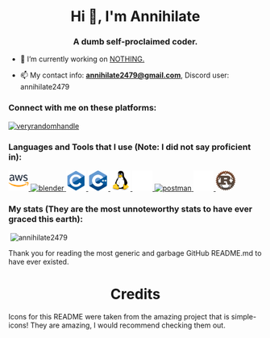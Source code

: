 <h1 align="center">Hi 👋, I'm Annihilate</h1>  
<h3 align="center">A dumb self-proclaimed coder.</h3>  
  
- 🔭 I’m currently working on [NOTHING.](https://helenkellersimulator.org/)  
  
- 📫 My contact info: **annihilate2479@gmail.com**, Discord user: annihilate2479  
  
<h3 align="left">Connect with me on these platforms:</h3>  
<p align="left">  
<a href="https://www.youtube.com/@veryrandomhandle" target="blank"><img align="center" src="https://raw.githubusercontent.com/rahuldkjain/github-profile-readme-generator/master/src/images/icons/Social/youtube.svg" alt="veryrandomhandle" height="30" width="40" /></a>  
</p>  
  
<h3 align="left">Languages and Tools that I use (Note: I did not say proficient in):</h3>  
<p align="left"> <a href="https://aws.amazon.com" target="_blank" rel="noreferrer"> <img src="https://raw.githubusercontent.com/devicons/devicon/master/icons/amazonwebservices/amazonwebservices-original-wordmark.svg" alt="aws" width="40" height="40"/> </a> <a href="https://www.blender.org/" target="_blank" rel="noreferrer"> <img src="https://download.blender.org/branding/community/blender_community_badge_white.svg" alt="blender" width="40" height="40"/> </a> <a href="https://www.cprogramming.com/" target="_blank" rel="noreferrer"> <img src="https://raw.githubusercontent.com/devicons/devicon/master/icons/c/c-original.svg" alt="c" width="40" height="40"/> </a> <a href="https://www.w3schools.com/cpp/" target="_blank" rel="noreferrer"> <img src="https://raw.githubusercontent.com/devicons/devicon/master/icons/cplusplus/cplusplus-original.svg" alt="cplusplus" width="40" height="40"/> </a> <a href="https://www.linux.org/" target="_blank" rel="noreferrer"> <img src="https://raw.githubusercontent.com/devicons/devicon/master/icons/linux/linux-original.svg" alt="linux" width="40" height="40"/> </a> <a href="https://www.postgresql.org" target="_blank" rel="noreferrer"> <img src="https://raw.githubusercontent.com/ShadiestGoat/ShadiestGoat/main/dark/postgresql.svg" alt="postgresql" width="40" height="40"/> </a> <a href="https://postman.com" target="_blank" rel="noreferrer"> <img src="https://www.vectorlogo.zone/logos/getpostman/getpostman-icon.svg" alt="postman" width="40" height="40"/> </a> <a href="https://www.python.org" target="_blank" rel="noreferrer"> <img src="https://raw.githubusercontent.com/ShadiestGoat/ShadiestGoat/main/dark/python.svg" alt="python" width="40" height="40"/> </a> <a href="https://www.rust-lang.org" target="_blank" rel="noreferrer"> <img src="https://raw.githubusercontent.com/annihilate2479/annihilate2479/main/rust1.svg" alt="rust" width="40" height="40"/> </a> </p>  

  <h3 align="left">My stats (They are the most unnoteworthy stats to have ever graced this earth):</h3>  
<p>&nbsp;<img align="center" src="https://github-readme-stats.vercel.app/api?username=annihilate2479&show_icons=true&locale=en" alt="annihilate2479" /></p>
Thank you for reading the most generic and garbage GitHub README.md to have ever existed.

<h1 align="center">Credits</h1> 
Icons for this README were taken from the amazing project that is simple-icons! They are amazing, I would recommend checking them out.
